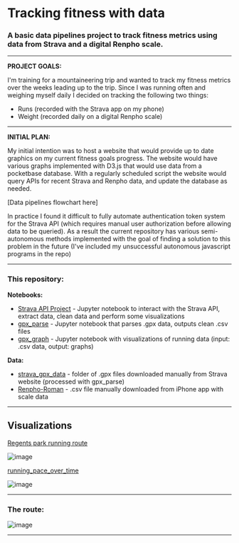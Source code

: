 # Tracking fitness with data

### A basic data pipelines project to track fitness metrics using data from Strava and a digital Renpho scale.

<hr>

**PROJECT GOALS:** 

I'm training for a mountaineering trip and wanted to track my fitness metrics over the weeks leading up to the trip. Since I was running often and weighing myself daily I decided on tracking the following two things:

- Runs (recorded with the Strava app on my phone)
- Weight (recorded daily on a digital Renpho scale)

<hr>

**INITIAL PLAN:**

My initial intention was to host a website that would provide up to date graphics on my current fitness goals progress. The website would have various graphs implemented with D3.js that would use data from a pocketbase database. With a regularly scheduled script the website would query APIs for recent Strava and Renpho data, and update the database as needed.

[Data pipelines flowchart here]

In practice I found it difficult to fully automate authentication token system for the Strava API (which requires manual user authorization before allowing data to be queried). As a result the current repository has various semi-autonomous methods implemented with the goal of finding a solution to this problem in the future (I've included my unsuccessful autonomous javascript programs in the repo)

<hr>

### This repository:

**Notebooks:**
- [Strava API Project](https://github.com/Pova/tracking-fitness-with-data/blob/main/Strava%20API%20project.ipynb) - Jupyter notebook to interact with the Strava API, extract data, clean data and perform some visualizations 
- [gpx_parse]() - Jupyter notebook that parses .gpx data, outputs clean .csv files
- [gpx_graph]() - Jupyter notebook with visualizations of running data (input: .csv data, output: graphs) 

**Data:**
- [strava_gpx_data]() - folder of .gpx files downloaded manually from Strava website (processed with gpx_parse)
- [Renpho-Roman]() - .csv file manually downloaded from iPhone app with scale data 

<hr>

## Visualizations

[Regents park running route]() 

![image](https://github.com/Pova/tracking-fitness-with-data/assets/25727048/2b95c782-6dc5-460f-b71b-2ad6956c41af)

[running_pace_over_time]()

![image](https://github.com/Pova/tracking-fitness-with-data/assets/25727048/3c25f828-a8a3-4612-be27-6d886a5b4483)

<hr>

### The route:

![image](https://github.com/Pova/tracking-fitness-with-data/assets/25727048/618d4653-cd41-4bda-94da-97ec19387dc5)

<hr>
